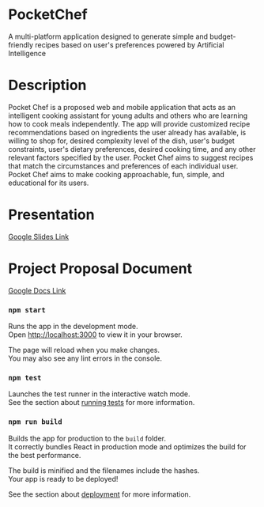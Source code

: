 # PocketChef
A multi-platform application designed to generate simple and budget-friendly recipes based on user's preferences powered by Artificial Intelligence

# Description
Pocket Chef is a proposed web and mobile application that acts as an intelligent cooking assistant for young adults and others who are learning how to cook meals independently. The app will provide customized recipe recommendations based on ingredients the user already has available, is willing to shop for, desired complexity level of the dish, user's budget constraints, user's dietary preferences, desired cooking time, and any other relevant factors specified by the user. Pocket Chef aims to suggest recipes that match the circumstances and preferences of each individual user. Pocket Chef aims to make cooking approachable, fun, simple, and educational for its users.

# Presentation
[Google Slides Link](https://docs.google.com/presentation/d/1ysY0iXat3KDyt-j90wWWccjFWgYwKsGyCN0LTgSph5M/edit?usp=sharing)

# Project Proposal Document
[Google Docs Link](https://docs.google.com/document/d/1GUYQyB2tZ-MuVi04Kp4Ky5cQFExCfqHcU6ehCBGQrpE/edit)

### `npm start`

Runs the app in the development mode.\
Open [http://localhost:3000](http://localhost:3000) to view it in your browser.

The page will reload when you make changes.\
You may also see any lint errors in the console.

### `npm test`

Launches the test runner in the interactive watch mode.\
See the section about [running tests](https://facebook.github.io/create-react-app/docs/running-tests) for more information.

### `npm run build`

Builds the app for production to the `build` folder.\
It correctly bundles React in production mode and optimizes the build for the best performance.

The build is minified and the filenames include the hashes.\
Your app is ready to be deployed!

See the section about [deployment](https://facebook.github.io/create-react-app/docs/deployment) for more information.